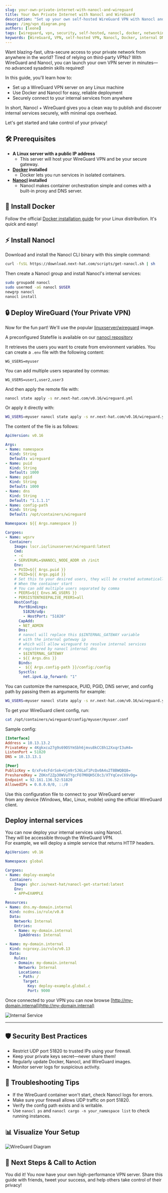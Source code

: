 ```yaml
---
slug: your-own-private-internet-with-nanocl-and-wireguard
title: Your Own Private Internet with Nanocl and WireGuard
description: "Set up your own self-hosted WireGuard VPN with Nanocl and Docker—deploy in minutes, manage peers, and securely access internal services via Nanocl DNS and proxy."
image: /img/vpn_diagram.png
authors: [leone]
tags: [wireguard, vpn, security, self-hosted, nanocl, docker, networking, privacy, devops, cloud]
keywords: [WireGuard, VPN, self-hosted VPN, Nanocl, Docker, internal DNS, reverse proxy, private network, security, DevOps, tutorial]
---
```


Want blazing-fast, ultra-secure access to your private network from anywhere in the world? Tired of relying on third-party VPNs? With WireGuard and Nanocl, you can launch your own VPN server in minutes—no advanced sysadmin skills required!

<!-- truncate -->

In this guide, you'll learn how to:
- Set up a WireGuard VPN server on any Linux machine
- Use Docker and Nanocl for easy, reliable deployment
- Securely connect to your internal services from anywhere

In short, Nanocl + WireGuard gives you a clean way to publish and discover internal services securely, with minimal ops overhead.

Let's get started and take control of your privacy!

## 🛠️ Prerequisites

- **A Linux server with a public IP address**
  - This server will host your WireGuard VPN and be your secure gateway.
- **[Docker][docker] installed**
  - Docker lets you run services in isolated containers.
- **[Nanocl][nanocl] installed**
  - Nanocl makes container orchestration simple and comes with a built-in proxy and DNS server.

## 🐳 Install Docker

Follow the official [Docker installation guide][docker] for your Linux distribution. It's quick and easy!

## ⚡ Install Nanocl

Download and install the Nanocl CLI binary with this simple command:

```bash
curl -fsSL https://download.next-hat.com/scripts/get-nanocl.sh | sh
```

Then create a Nanocl group and install Nanocl's internal services:

```bash
sudo groupadd nanocl
sudo usermod -aG nanocl $USER
newgrp nanocl
nanocl install
```

## 🔒 Deploy WireGuard (Your Private VPN)

Now for the fun part! We'll use the popular [linuxserver/wireguard](https://hub.docker.com/r/linuxserver/wireguard) image.

A preconfigured Statefile is available on our [nanocl repository](https://nr.next-hat.com)

It retrieves the users you want to create from environment variables.
You can create a `.env` file with the following content:

```env
WG_USERS=myuser
```

You can add multiple users separated by commas:

```env
WG_USERS=user1,user2,user3
```

And then apply the remote file with:

```bash
nanocl state apply -s nr.next-hat.com/v0.16/wireguard.yml
```

Or apply it directly with:

```bash
WG_USERS=myuser nanocl state apply -s nr.next-hat.com/v0.16/wireguard.yml
```

The content of the file is as follows:

```yaml
ApiVersion: v0.16

Args:
- Name: namespace
  Kind: String
  Default: wireguard
- Name: puid
  Kind: String
  Default: 1000
- Name: pgid
  Kind: String
  Default: 1000
- Name: dns
  Kind: String
  Default: "1.1.1.1"
- Name: config-path
  Kind: String
  Default: /opt/containers/wireguard

Namespace: ${{ Args.namespace }}

Cargoes:
- Name: wgsrv
  Container:
    Image: lscr.io/linuxserver/wireguard:latest
    Cmd:
    - -c
    - SERVERURL=$NANOCL_NODE_ADDR sh /init
    Env:
    - PUID=${{ Args.puid }}
    - PGID=${{ Args.pgid }}
    # Set this to your desired users, they will be created automatically
    # When the container start
    # You can add multiple users separated by comma
    - PEERS=${{ Envs.WG_USERS }}
    - PERSISTENTKEEPALIVE_PEERS=all
    HostConfig:
      PortBindings:
        51820/udp:
        - HostPort: "51820"
      CapAdd:
      - NET_ADMIN
      Dns:
      # nanocl will replace this $$INTERNAL_GATEWAY variable
      # with the internal gateway ip
      # which will allow wireguard to resolve internal services
      # registered by nanocl internal dns
      - $$INTERNAL_GATEWAY
      - ${{ Args.dns }}
      Binds:
      -  ${{ Args.config-path }}/config:/config
      Sysctls:
        net.ipv4.ip_forward: "1"
```

You can customize the namespace, PUID, PGID, DNS server, and config path by passing them as arguments for example:

```bash
WG_USERS=myuser nanocl state apply -s nr.next-hat.com/v0.16/wireguard.yml -- --config-path /my/custom/path --puid 1001 --pgid 1001 --dns 8.8.8.8
```

To get your WireGuard client config, run:

```bash
cat /opt/containers/wireguard/config/myuser/myuser.conf
```

Sample config:

```ini
[Interface]
Address = 10.13.13.2
PrivateKey = 4Kgkxcu27g9s69OSYmSbh6jmvu8kCC8h12XxqrI3uH4=
ListenPort = 51820
DNS = 10.13.13.1

[Peer]
PublicKey = O/xFv4cFdrSok+Ujm9r5J6Laf1PcQv0A4u2T8BWQBQ8=
PresharedKey = ZOKnf2Zp30WVuTYgcFO7M0QH5C0c3/XTYqCevC69vOg=
Endpoint = 92.161.136.52:51820
AllowedIPs = 0.0.0.0/0, ::/0
```

Use this configuration file to connect to your WireGuard server<br/> from any device (Windows, Mac, Linux, mobile) using the official WireGuard client.

## Deploy internal services

You can now deploy your internal services using Nanocl.<br/>
They will be accessible through the WireGuard VPN.<br/>
For example, we will deploy a simple service that returns HTTP headers.

```yaml
ApiVersion: v0.16

Namespace: global

Cargoes:
- Name: deploy-example
  Container:
    Image: ghcr.io/next-hat/nanocl-get-started:latest
    Env:
    - APP=EXAMPLE

Resources:
- Name: dns.my-domain.internal
  Kind: ncdns.io/rule/v0.8
  Data:
    Network: Internal
    Entries:
    - Name: my-domain.internal
      IpAddress: Internal

- Name: my-domain.internal
  Kind: ncproxy.io/rule/v0.13
  Data:
    Rules:
    - Domain: my-domain.internal
      Network: Internal
      Locations:
      - Path: /
        Target:
          Key: deploy-example.global.c
          Port: 9000
```

Once connected to your VPN you can now browse [http://my-domain.internal](http://my-domain.internal)

![Internal Service](/img/internal_service.png)

---

## 🛡️ Security Best Practices

- Restrict UDP port 51820 to trusted IPs using your firewall.
- Keep your private keys secret—never share them!
- Regularly update Docker, Nanocl, and WireGuard images.
- Monitor server logs for suspicious activity.

## 🧩 Troubleshooting Tips

- If the WireGuard container won't start, check Nanocl logs for errors.
- Make sure your firewall allows UDP traffic on port 51820.
- Verify the config path exists and is writable.
- Use `nanocl ps` and `nanocl cargo -n your_namespace list` to check running instances.

## 📊 Visualize Your Setup

![WireGuard Diagram](/img/vpn_diagram.png)

## 🎉 Next Steps & Call to Action

You did it! You now have your own high-performance VPN server. Share this guide with friends, tweet your success, and help others take control of their privacy!

[docker]: https://docs.docker.com/get-docker/
[nanocl]: https://docs.next-hat.com/guides/nanocl/overview
[nanocl-install]: https://docs.next-hat.com/manuals/nanocl/install/overview
